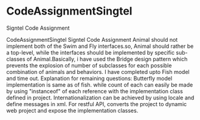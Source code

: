 # CodeAssignmentSingtel
Signtel Code Assignment


CodeAssignmentSingtel
Signtel Code Assignment
Animal should not implement both of the Swim and Fly interfaces.so, Animal should rather be a top-level, while the interfaces should be implemented by specific sub-classes of Animal.Basically, i have used the Bridge design pattern which prevents the explosion of number of subclasses for each possible combination of animals and behaviors.
I have completed upto Fish model and time out.
Explanation for remaining questions:
Butterfly model implementation is same as of fish.
while count of each can easily be made by using "instanceof" of each reference with the implementation class defined in project.
Internationalization can be achieved by using locale and define messages in xml.
For restful API, converts the project to dynamic web project and expose the implementation classes.
